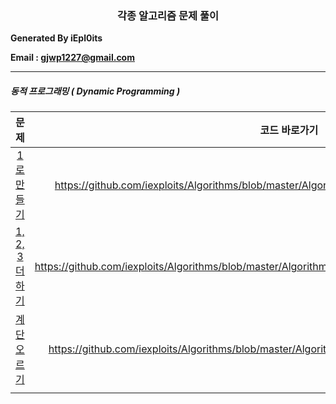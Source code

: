 <center><h3>각종 알고리즘 문제 풀이</h3></center>

<b> Generated By iEpl0its </b>

<b> Email : gjwp1227@gmail.com </b>



----

<h5>동적 프로그래밍 ( Dynamic Programming )</h5>

|                          문제                          |                        코드 바로가기                         |
| :----------------------------------------------------: | :----------------------------------------------------------: |
|   [1로 만들기](https://www.acmicpc.net/problem/1463)   | https://github.com/iexploits/Algorithms/blob/master/Algorithms/DynamicProgramming/makeOne.py |
| [1, 2, 3 더하기](https://www.acmicpc.net/problem/9095) | https://github.com/iexploits/Algorithms/blob/master/Algorithms/DynamicProgramming/plusOneTwoThree.py |
|  [계단 오르기](https://www.acmicpc.net/problem/2579)   | https://github.com/iexploits/Algorithms/blob/master/Algorithms/DynamicProgramming/inclineStairs.py |
|                                                        |                                                              |

